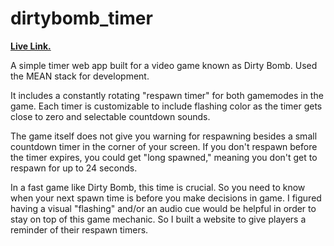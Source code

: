 # dirtybomb_timer
**[Live Link.](https://db-timer.herokuapp.com/)**

A simple timer web app built for a video game known as Dirty Bomb. Used the MEAN stack for development.

It includes a constantly rotating "respawn timer" for both gamemodes in the game.
Each timer is customizable to include flashing color as the timer gets close to zero and selectable countdown sounds.

The game itself does not give you warning for respawning besides a small countdown timer in the corner of your screen.
If you don't respawn before the timer expires, you could get "long spawned," meaning you don't get to respawn for up to 24 seconds.

In a fast game like Dirty Bomb, this time is crucial. So you need to know when your next spawn time is before you make decisions in game.
I figured having a visual "flashing" and/or an audio cue would be helpful in order to stay on top of this game mechanic. So I built a website to give players a reminder of their respawn timers.
